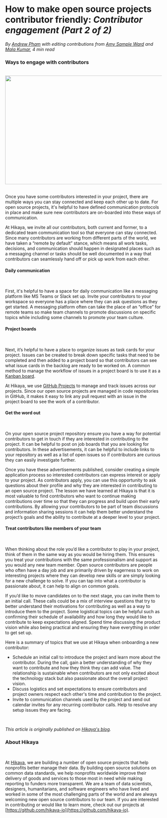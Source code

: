 # How to make open source projects contributor friendly: _Contributor engagement (Part 2 of 2)_

<link rel="canonical" href="https://hikaya.io/blog/how-to-make-open-source-projects-contributor-friendly-part2.html">

_By [Andrew Pham](https://www.andrewpham.org/) with editing contributions from [Amy Sample Ward](https://github.com/amysampleward) and [Mala Kumar](https://github.com/malakumar85), 4 min read_

### Ways to engage with contributors

<br>
<div style="text-align: center">
    <img src="https://s3.hikaya.io/blog/ways-to-engage-with-contributors.svg"
    width="700"
    height="350"/>
</div>
<br>

Once you have some contributors interested in your project, there are multiple ways you can stay connected and keep each other up to date. For open source projects, it's helpful to have defined communication protocols in place and make sure new contributors are on-boarded into these ways of communication.

At Hikaya, we invite all our contributors, both current and former, to a dedicated team communication tool so that everyone can stay connected. Since many contributors are working from different parts of the world, we have taken a “remote by default” stance, which means all work tasks, decisions, and communication should happen in designated places such as a messaging channel or tasks should be well documented in a way that contributors can seamlessly hand off or pick up work from each other.

#### Daily communication
<br>

First, it's helpful to have a space for daily communication like a messaging platform like MS Teams or Slack set up. Invite your contributors to your workspace so everyone has a place where they can ask questions as they get started. A messaging platform often can take the place of an “office” for remote teams so make team channels to promote discussions on specific topics while including some channels to promote your team culture.

#### Project boards
<br>

Next, it’s helpful to have a place to organize issues as task cards for your project. Issues can be created to break down specific tasks that need to be completed and then added to a project board so that contributors can see what issue cards in the backlog are ready to be worked on. A common method to manage the workflow of issues in a project board is to use it as a [Kanban board](https://en.wikipedia.org/wiki/Kanban_board).

At Hikaya, we use [GitHub Projects](https://github.com/features/project-management/) to manage and track issues across our projects. Since our open source projects are managed in code repositories in GitHub, it makes it easy to link any pull request with an issue in the project board to see the work of a contributor.

#### Get the word out
<br>

On your open source project repository ensure you have a way for potential contributors to get in touch if they are interested in contributing to the project. It can be helpful to post on job boards that you are looking for contributors. In these advertisements, it can be helpful to include links to your repository as well as a list of open issues so if contributors are curious they can easily investigate further.

Once you have these advertisements published, consider creating a simple application process so interested contributors can express interest or apply to your project. As contributors apply, you can use this opportunity to ask questions about their profile and why they are interested in contributing to an open source project. The lesson we have learned at Hikaya is that it is most valuable to find contributors who want to continue making contributions over time so that they can progress and build upon their early contributions. By allowing your contributors to be part of team discussions and information sharing sessions it can help them better understand the project’s goals and the ability to contribute at a deeper level to your project.

#### Treat contributors like members of your team
<br>

When thinking about the role you’d like a contributor to play in your project, think of them in the same way as you would be hiring them. This ensures you treat your contributions with the same professionalism and support as you would any new team member. Open source contributors are people who often have a day job and are primarily driven by eagerness to work on interesting projects where they can develop new skills or are simply looking for a new challenge to solve. If you can tap into what a contributor is passionate about, it can help to align on common goals.

If you’d like to move candidates on to the next stage, you can invite them to an initial call. These calls could be a mix of interview questions that try to better understand their motivations for contributing as well as a way to introduce them to the project. Some logistical topics can be helpful such as confirming their schedule of availability and how long they would like to contribute to keep expectations aligned. Spend time discussing the product vision while also being practical and ensuring they have everything in order to get set up. 

Here is a summary of topics that we use at Hikaya when onboarding a new contributor:

- Schedule an initial call to introduce the project and learn more about the contributor. During the call, gain a better understanding of why they want to contribute and how they think they can add value. The relationship is sustainable when contributors are not only excited about the technology stack but also passionate about the overall project vision.
- Discuss logistics and set expectations to ensure contributors and project owners respect each other's time and contribution to the project.
- Invite to communication channels used by the project and send out calendar invites for any recurring contributor calls.
Help to resolve any setup issues they are facing.

<br>

_This article is originally published on [Hikaya's blog](https://hikaya.io/blog/how-to-make-open-source-projects-contributor-friendly-part2.html)._

### About Hikaya
<br>

At [Hikaya](https://hikaya.io/), we are building a number of open source projects that help nonprofits better manage their data. By building open source solutions on common data standards, we help nonprofits worldwide improve their delivery of goods and services to those most in need while making reporting to funders more transparent. We are a team of data scientists, designers, humanitarians, and software engineers who have lived and worked in some of the most challenging parts of the world and are always welcoming new open source contributors to our team. If you are interested in contributing or would like to learn more, check out our projects at [https://github.com/hikaya-io](https://github.com/hikaya-io).